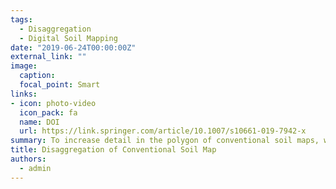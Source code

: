 ```yaml
---
tags:
  - Disaggregation
  - Digital Soil Mapping
date: "2019-06-24T00:00:00Z"
external_link: ""
image:
  caption: 
  focal_point: Smart
links:
- icon: photo-video
  icon_pack: fa
  name: DOI
  url: https://link.springer.com/article/10.1007/s10661-019-7942-x
summary: To increase detail in the polygon of conventional soil maps, we have produced a spatially disaggregated soil class map of a relatively flat agricultural plain using DSMART algorithm. DSMART works through resampled classification trees to estimate the probability of the existence of each possible soil classes and also to prepare the maps of the most probable soil class, second most probable, and so on in raster format. 
title: Disaggregation of Conventional Soil Map
authors: 
  - admin
---
```

